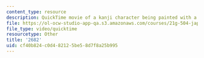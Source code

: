 ```yaml
---
content_type: resource
description: QuickTime movie of a kanji character being painted with a brush.
file: https://ol-ocw-studio-app-qa.s3.amazonaws.com/courses/21g-504-japanese-iv-spring-2009/cf40b824c0d482125be58d7f8a25b995_2682.mov
file_type: video/quicktime
resourcetype: Other
title: '2682'
uid: cf40b824-c0d4-8212-5be5-8d7f8a25b995
---
```

